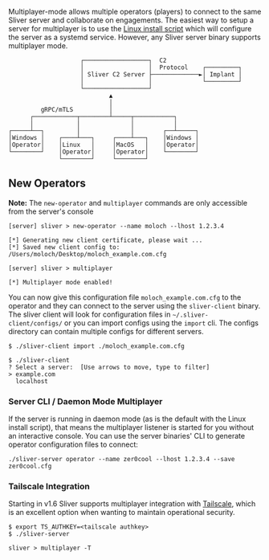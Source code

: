 Multiplayer-mode allows multiple operators (players) to connect to the same Sliver server and collaborate on engagements. The easiest way to setup a server for multiplayer is to use the [Linux install script](/docs?name=Linux+Install+Script) which will configure the server as a systemd service. However, any Sliver server binary supports multiplayer mode.
```
                    ┌──────────────────┐  C2
                    │                  │  Protocol    ┌─────────┐
                    │ Sliver C2 Server ├─────────────►│ Implant │
                    │                  │              └─────────┘
                    └──────────────────┘
                            ▲
                            │
         gRPC/mTLS          │
      ┌────────────┬────────┴─────┬───────────┐
      │            │              │           │
┌─────┴──┐         │              │        ┌──┴─────┐
│Windows │    ┌────┴───┐     ┌────┴───┐    │Windows │
│Operator│    │Linux   │     │MacOS   │    │Operator│
└────────┘    │Operator│     │Operator│    └────────┘
              └────────┘     └────────┘
```

## New Operators
**Note:** The `new-operator` and `multiplayer` commands are only accessible from the server's console
```
[server] sliver > new-operator --name moloch --lhost 1.2.3.4

[*] Generating new client certificate, please wait ...
[*] Saved new client config to: /Users/moloch/Desktop/moloch_example.com.cfg

[server] sliver > multiplayer

[*] Multiplayer mode enabled!

```

You can now give this configuration file `moloch_example.com.cfg` to the operator and they can connect to the server using the `sliver-client` binary. The sliver client will look for configuration files in `~/.sliver-client/configs/` or you can import configs using the `import` cli. The configs directory can contain multiple configs for different servers.
```
$ ./sliver-client import ./moloch_example.com.cfg

$ ./sliver-client
? Select a server:  [Use arrows to move, type to filter]
> example.com
  localhost
```

### Server CLI / Daemon Mode Multiplayer
If the server is running in daemon mode (as is the default with the Linux install script), that means the multiplayer listener is started for you without an interactive console. You can use the server binaries' CLI to generate operator configuration files to connect:
```
./sliver-server operator --name zer0cool --lhost 1.2.3.4 --save zer0cool.cfg
```

### Tailscale Integration
Starting in v1.6 Sliver supports multiplayer integration with [Tailscale](https://tailscale.com/), which is an excellent option when wanting to maintain operational security.
```
$ export TS_AUTHKEY=<tailscale authkey>
$ ./sliver-server

sliver > multiplayer -T
```

